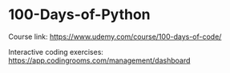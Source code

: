 # 100-Days-of-Python
Course link: https://www.udemy.com/course/100-days-of-code/

Interactive coding exercises: https://app.codingrooms.com/management/dashboard
